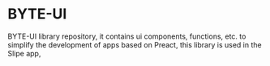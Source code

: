 # BYTE-UI
BYTE-UI library repository, it contains ui components, functions, etc. to simplify the development of apps based on Preact, this library is used in the Slipe app,
